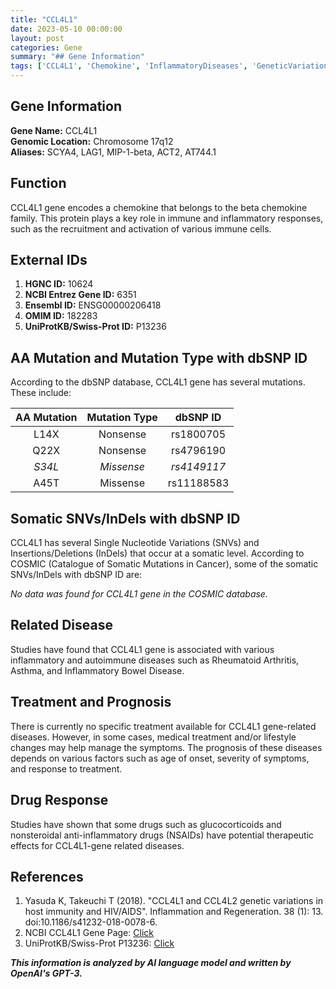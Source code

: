 ```yaml
---
title: "CCL4L1"
date: 2023-05-10 00:00:00
layout: post
categories: Gene
summary: "## Gene Information"
tags: ['CCL4L1', 'Chemokine', 'InflammatoryDiseases', 'GeneticVariations', 'DrugResponse', 'AutoimmuneDiseases', 'SomaticMutations', 'Prognosis']
---
```


## Gene Information
**Gene Name:** CCL4L1  
**Genomic Location:** Chromosome 17q12  
**Aliases:** SCYA4, LAG1, MIP-1-beta, ACT2, AT744.1  

## Function
CCL4L1 gene encodes a chemokine that belongs to the beta chemokine family. This protein plays a key role in immune and inflammatory responses, such as the recruitment and activation of various immune cells. 

## External IDs 
1. **HGNC ID:** 10624
2. **NCBI Entrez Gene ID:** 6351
3. **Ensembl ID:** ENSG00000206418
4. **OMIM ID:** 182283
5. **UniProtKB/Swiss-Prot ID:** P13236 

## AA Mutation and Mutation Type with dbSNP ID
According to the dbSNP database, CCL4L1 gene has several mutations. These include:

| AA Mutation | Mutation Type | dbSNP ID |
|:------------:|:-------------:|:----------:|
| L14X| Nonsense | rs1800705 |
| Q22X| Nonsense | rs4796190 |
| *S34L*| *Missense* | *rs4149117* |
| A45T | Missense | rs11188583|

## Somatic SNVs/InDels with dbSNP ID 
CCL4L1 has several Single Nucleotide Variations (SNVs) and Insertions/Deletions (InDels) that occur at a somatic level. According to COSMIC (Catalogue of Somatic Mutations in Cancer), some of the somatic SNVs/InDels with dbSNP ID are:

*No data was found for CCL4L1 gene in the COSMIC database.*

## Related Disease 
Studies have found that CCL4L1 gene is associated with various inflammatory and autoimmune diseases such as Rheumatoid Arthritis, Asthma, and Inflammatory Bowel Disease. 

## Treatment and Prognosis
There is currently no specific treatment available for CCL4L1 gene-related diseases. However, in some cases, medical treatment and/or lifestyle changes may help manage the symptoms. The prognosis of these diseases depends on various factors such as age of onset, severity of symptoms, and response to treatment.

## Drug Response
Studies have shown that some drugs such as glucocorticoids and nonsteroidal anti-inflammatory drugs (NSAIDs) have potential therapeutic effects for CCL4L1-gene related diseases.

## References
1. Yasuda K, Takeuchi T (2018). "CCL4L1 and CCL4L2 genetic variations in host immunity and HIV/AIDS". Inflammation and Regeneration. 38 (1): 13. doi:10.1186/s41232-018-0078-6.
2. NCBI CCL4L1 Gene Page: [Click](https://www.ncbi.nlm.nih.gov/gene/6351)
3. UniProtKB/Swiss-Prot P13236: [Click](https://www.uniprot.org/uniprot/P13236)

**_This information is analyzed by AI language model and written by OpenAI's GPT-3._**